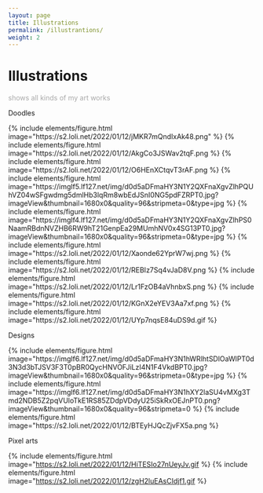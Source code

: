 ```yaml
---
layout: page
title: Illustrations
permalink: /illustrantions/
weight: 2
---
```


# Illustrations

<p style="color:DarkGrey">
shows all kinds of my art works 
</p>

<p class="text-center"> 
Doodles
</p>
{% include elements/figure.html image="https://s2.loli.net/2022/01/12/jMKR7mQndIxAk48.png" %}
{% include elements/figure.html image="https://s2.loli.net/2022/01/12/AkgCo3JSWav2tqF.png %}
{% include elements/figure.html image="https://s2.loli.net/2022/01/12/O6HEnXCtqvT3rAF.png %}
{% include elements/figure.html image="https://imglf5.lf127.net/img/d0d5aDFmaHY3N1Y2QXFnaXgvZlhPQUhVZ04wSFgwdmg5dmlHb3lqRm8wbEdJSnI0NG5pdFZRPT0.jpg?imageView&thumbnail=1680x0&quality=96&stripmeta=0&type=jpg %}
{% include elements/figure.html image="https://imglf4.lf127.net/img/d0d5aDFmaHY3N1Y2QXFnaXgvZlhPS0NaamRBdnNVZHB6RW9hT21GenpEa29MUmhNV0x4SG13PT0.jpg?imageView&thumbnail=1680x0&quality=96&stripmeta=0&type=jpg %}
{% include elements/figure.html image="https://s2.loli.net/2022/01/12/Xaonde62YprW7wj.png %}
{% include elements/figure.html image="https://s2.loli.net/2022/01/12/REBIz7Sq4vJaD8V.png %}
{% include elements/figure.html image="https://s2.loli.net/2022/01/12/Lr1FzOB4aVhnbxS.png %}
{% include elements/figure.html image="https://s2.loli.net/2022/01/12/KGnX2eYEV3Aa7xf.png %}
{% include elements/figure.html image="https://s2.loli.net/2022/01/12/UYp7nqsE84uDS9d.gif %}

<p class="text-center"> 
Designs
</p>
{% include elements/figure.html image="https://imglf6.lf127.net/img/d0d5aDFmaHY3N1hWRlhtSDlOaWlPT0d3N3d3bTJSV3F3T0pBR0QycHNVOFJiLzI4N1F4VkdBPT0.jpg?imageView&thumbnail=1680x0&quality=96&stripmeta=0&type=jpg %}
{% include elements/figure.html image="https://imglf6.lf127.net/img/d0d5aDFmaHY3N1hXY2laSU4vMXg3Tmd2NDB5Z2pqVUloTkE1RS85ZDdpVDdyU25iSkRxOEJnPT0.png?imageView&thumbnail=1680x0&quality=96&stripmeta=0 %}
{% include elements/figure.html image="https://s2.loli.net/2022/01/12/BTEyHJQcZjvFX5a.png %}

<p class="text-center"> 
Pixel arts
</p>

{% include elements/figure.html image="https://s2.loli.net/2022/01/12/HiTESIo27nUeyJv.gif %}
{% include elements/figure.html image="https://s2.loli.net/2022/01/12/zgH2luEAsCIdjf1.gif %}